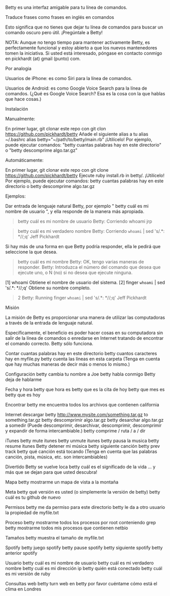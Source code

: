 Betty es una interfaz amigable para tu línea de comandos.

Traduce frases como frases en inglés en comandos 

Esto significa que no tienes que dejar tu línea de comandos para buscar un comando oscuro pero útil. ¡Pregúntale a Betty!

NOTA: Aunque no tengo tiempo para mantener activamente Betty, es perfectamente funcional y estoy abierto a que los nuevos
mantenedores tomen la iniciativa. Si usted está interesado, póngase en contacto conmigo en pickhardt (at) gmail (punto) com.

Por analogia

Usuarios de iPhone: es como Siri para la línea de comandos.

Usuarios de Android: es como Google Voice Search para la línea de comandos. 
(¿Qué es Google Voice Search? Esa es la cosa con la que hablas que hace cosas.)


Instalación

Manualmente:

En primer lugar, git clonar este repo con git clon https://github.com/pickhardt/betty
Añade el siguiente alias a tu alias  ~/.bashrc alias betty="~/path/to/betty/main.rb"
¡Utilícelo! Por ejemplo, puede ejecutar comandos: "betty cuantas palabras hay en este directorio" 
o "betty descomprime algo.tar.gz"


Automáticamente:

En primer lugar, git clonar este repo con git clone https://github.com/pickhardt/betty
Ejecute ruby install.rb in betty/.
¡Utilícelo! Por ejemplo, puede ejecutar comandos: betty cuantas palabras hay en este directorio o betty descomprime algo.tar.gz

Ejemplos:


Dar entrada de lenguaje natural Betty, por ejemplo " betty cuál es mi nombre de usuario ", y ella responde de la manera más apropiada.

> betty cuál es mi nombre de usuario
Betty: Corriendo whoami
jrp

> betty cuál es mi verdadero nombre
Betty: Corriendo `whoami` | sed 's/.*: *//;q'
Jeff Pickhardt


Si hay más de una forma en que Betty podría responder, ella le pedirá que seleccione la que desea.


> betty cuál es mi nombre
Betty: OK, tengo varias maneras de responder.
Betty: Introduzca el número del comando que desea que ejecute uno, o N (no) si no desea que ejecute ninguna.

[1] whoami
   Obtiene el nombre de usuario del sistema.
[2] finger `whoami` | sed 's/.*: *//;q'
    Obtiene su nombre completo.
> 2
Betty: Running finger `whoami` | sed 's/.*: *//;q'
Jeff Pickhardt

Misión

La misión de Betty es proporcionar una manera de utilizar las computadoras a través de la entrada de lenguaje natural.

Específicamente, el beneficio es poder hacer cosas en su computadora sin salir de la línea de comandos o enredarse en Internet tratando de encontrar el comando correcto. Betty sólo funciona.

Contar
cuantas palabras hay en este directorio
betty cuantos caracteres hay en myfile.py
betty cuenta las líneas en esta carpeta
(Tenga en cuenta que hay muchas maneras de decir más o menos lo mismo.)

Configuración
betty cambia tu nombre a Joe
betty habla conmigo
Betty deja de hablarme

Fecha y hora
betty que hora es
betty que es la cita de hoy
betty que mes es
betty que es hoy

Encontrar
betty me encuentra todos los archivos que contienen california

Internet
descargar betty http://www.mysite.com/something.tar.gz to something.tar.gz
betty descomprimir algo.tar.gz
betty desarchar algo.tar.gz a somedir
(Puede descomprimir, desarchivar, descomprimir, descomprimir y expandir de forma intercambiable.)
betty comprime / ruta / a / dir

iTunes
betty mute itunes
betty unmute itunes
betty pausa la musica
betty resume itunes
Betty detener mi música
betty siguiente canción
betty prev track
betty qué canción está tocando
(Tenga en cuenta que las palabras canción, pista, música, etc. son intercambiables)

Divertido
Betty se vuelve loca
betty cuál es el significado de la vida
... y más que se dejan para que usted descubra!

Mapa
betty mostrarme un mapa de vista a la montaña

Meta
betty qué versión es usted (o simplemente la versión de betty)
betty cuál es tu github de nuevo

Permisos
betty me da permiso para este directorio
betty le da a otro usuario la propiedad de myfile.txt

Proceso
betty mostrarme todos los procesos por root conteniendo grep
betty mostrarme todos mis procesos que contienen netbio

Tamaños
betty muestra el tamaño de myfile.txt

Spotify
betty juego spotify
betty pause spotify
betty siguiente spotify
betty anterior spotify

Usuario
betty cuál es mi nombre de usuario
betty cuál es mi verdadero nombre
betty cuál es mi dirección ip
betty quién está conectado
betty cuál es mi versión de ruby

Consultas web
betty turn web en
betty por favor cuéntame cómo está el clima en Londres
